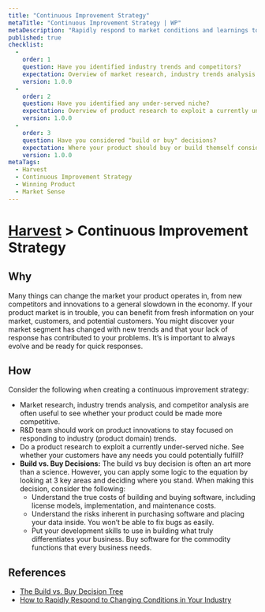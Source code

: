 ```yaml
---
title: "Continuous Improvement Strategy"
metaTitle: "Continuous Improvement Strategy | WP"
metaDescription: "Rapidly respond to market conditions and learnings to sustain a competitive edge. Iteratively improve the product by aligning with business goals and timelines."
published: true
checklist: 
  -
    order: 1
    question: Have you identified industry trends and competitors?
    expectation: Overview of market research, industry trends analysis and competitor analysis.
    version: 1.0.0
  -
    order: 2
    question: Have you identified any under-served niche?
    expectation: Overview of product research to exploit a currently under-served niche and identify if there any need you could potentially fulfill.
    version: 1.0.0
  -
    order: 3
    question: Have you considered "build or buy" decisions?
    expectation: Where your product should buy or build themself considering Risk, Cost and Problem.
    version: 1.0.0
metaTags:
  - Harvest
  - Continuous Improvement Strategy
  - Winning Product
  - Market Sense
---
```

# [Harvest](../7-harvest.md) > Continuous Improvement Strategy

## Why

Many things can change the market your product operates in, from new competitors and innovations to a general slowdown in the economy. If your product market is in trouble, you can benefit from fresh information on your market, customers, and potential customers. You might discover your market segment has changed with new trends and that your lack of response has contributed to your problems. It’s is important to always evolve and be ready for quick responses.

## How

Consider the following when creating a continuous improvement strategy:

- Market research, industry trends analysis, and competitor analysis are often useful to see whether your product could be made more competitive.
- R&D team should work on product innovations to stay focused on responding to industry (product domain) trends.
- Do a product research to exploit a currently under-served niche. See whether your customers have any needs you could potentially fulfill? 
- **Build vs. Buy Decisions:** The build vs buy decision is often an art more than a science. However, you can apply some logic to the equation by looking at 3 key areas and deciding where you stand. When making this decision, consider the following:
  - Understand the true costs of building and buying software, including license models, implementation, and maintenance costs.
  - Understand the risks inherent in purchasing software and placing your data inside. You won’t be able to fix bugs as easily.
  - Put your development skills to use in building what truly differentiates your business. Buy software for the commodity functions that every business needs.

## References

- [The Build vs. Buy Decision Tree](https://www.scalyr.com/blog/build-vs-buy/)
- [How to Rapidly Respond to Changing Conditions in Your Industry](https://income-outcome.com/rapid-response-industry-changes/)
